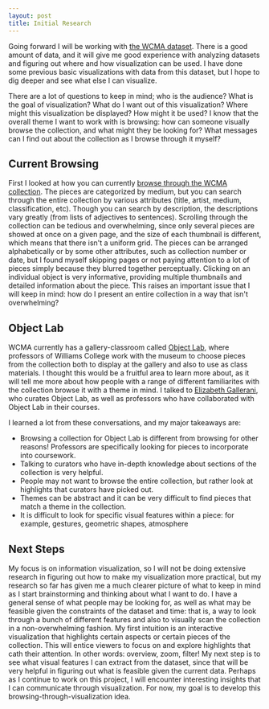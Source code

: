 ```yaml
---
layout: post
title: Initial Research
---
```

Going forward I will be working with [the WCMA dataset](https://github.com/wcmaart/collection). There is a good amount of data, and it will give me good experience with analyzing datasets and figuring out where and how visualization can be used. I have done some previous basic visualizations with data from this dataset, but I hope to dig deeper and see what else I can visualize.

There are a lot of questions to keep in mind; who is the audience? What is the goal of visualization? What do I want out of this visualization? Where might this visualization be displayed? How might it be used? I know that the overall theme I want to work with is browsing: how can someone visually browse the collection, and what might they be looking for? What messages can I find out about the collection as I browse through it myself?

## Current Browsing
First I looked at how you can currently [browse through the WCMA collection](http://egallery.williams.edu/categories). The pieces are categorized by medium, but you can search through the entire collection by various attributes (title, artist, medium, classification, etc). Though you can search by description, the descriptions vary greatly (from lists of adjectives to sentences). Scrolling through the collection can be tedious and overwhelming, since only several pieces are showed at once on a given page, and the size of each thumbnail is different, which means that there isn't a uniform grid. The pieces can be arranged alphabetically or by some other attributes, such as collection number or date, but I found myself skipping pages or not paying attention to a lot of pieces simply because they blurred together perceptually. Clicking on an individual object is very informative, providing multiple thumbnails and detailed information about the piece. This raises an important issue that I will keep in mind: how do I present an entire collection in a way that isn't overwhelming?

## Object Lab
WCMA currently has a gallery-classroom called [Object Lab](https://wcma.williams.edu/object-lab-collaborate/), where professors of Williams College work with the museum to choose pieces from the collection both to display at the gallery and also to use as class materials. I thought this would be a fruitful area to learn more about, as it will tell me more about how people with a range of different familiarites with the collection browse it with a theme in mind. I talked to [Elizabeth Gallerani](https://wcma.williams.edu/staff_member/elizabeth-gallerani/), who curates Object Lab, as well as professors who have collaborated with Object Lab in their courses.

I learned a lot from these conversations, and my major takeaways are:
  - Browsing a collection for Object Lab is different from browsing for other reasons! Professors are specifically looking for pieces to incorporate into coursework.
  - Talking to curators who have in-depth knowledge about sections of the collection is very helpful.
  - People may not want to browse the entire collection, but rather look at highlights that curators have picked out.
  - Themes can be abstract and it can be very difficult to find pieces that match a theme in the collection.
  - It is difficult to look for specific visual features within a piece: for example, gestures, geometric shapes, atmosphere

## Next Steps
My focus is on information visualization, so I will not be doing extensive research in figuring out how to make my visualization more practical, but my research so far has given me a much clearer picture of what to keep in mind as I start brainstorming and thinking about what I want to do. I have a general sense of what people may be looking for, as well as what may be feasible given the constraints of the dataset and time: that is, a way to look through a bunch of different features and also to visually scan the collection in a non-overwhelming fashion. My first intuition is an interactive visualization that highlights certain aspects or certain pieces of the collection. This will entice viewers to focus on and explore highlights that cath their attention. In other words: overview, zoom, filter! My next step is to see what visual features I can extract from the dataset, since that will be very helpful in figuring out what is feasible given the current data. Perhaps as I continue to work on this project, I will encounter interesting insights that I can communicate through visualization. For now, my goal is to develop this browsing-through-visualization idea.
